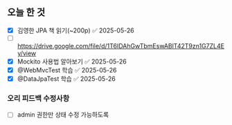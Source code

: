 ## 오늘 한 것
- [x] 김영한 JPA 책 읽기(~200p) ✅ 2025-05-26
- [ ] https://drive.google.com/file/d/1T6IDAhGwTbmEswABlT42T9zn1G7ZL4Ey/view
- [x] Mockito 사용법 알아보기 ✅ 2025-05-26
- [x] @WebMvcTest 학습 ✅ 2025-05-26
- [x] @DataJpaTest 학습 ✅ 2025-05-26

### 오리 피드백 수정사항
- [ ] admin 권한만 상태 수정 가능하도록